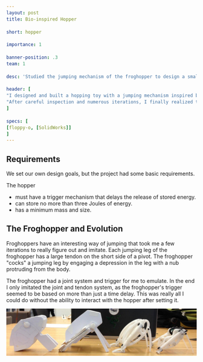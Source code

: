 ```yaml
---
layout: post
title: Bio-inspired Hopper

short: hopper

importance: 1

banner-position: .3
team: 1

desc: 'Studied the jumping mechanism of the froghopper to design a small toy that would hop like the insect, shortly after being triggered.'

header: [
"I designed and built a hopping toy with a jumping mechanism inspired by the froghopper.",
"After careful inspection and numerous iterations, I finally realized that what made the froghopper's jump so powerful was mechanical advantage -- the upper hind leg is a lever with the short end pulled by a powerful tendon. With the feet planted firmly, the hind legs extend, propelling the insect body with ludicrous accelerations ([over 400 gs](http://en.wikipedia.org/wiki/Froghopper)). My hopper hopped, though not as impressively. It also did so a few seconds after being set, thanks to a time-delay trigger I designed."
]

specs: [
[floppy-o, [SolidWorks]]
]
---
```


## Requirements

We set our own design goals, but the project had some basic requirements.

The hopper

- must have a trigger mechanism that delays the release of stored energy.
- can store no more than three Joules of energy.
- has a minimum mass and size.



## The Froghopper and Evolution

Froghoppers have an interesting way of jumping that took me a few iterations to really figure out and imitate. Each jumping leg of the froghopper has a large tendon on the short side of a pivot. The froghopper "cocks" a jumping leg by engaging a depression in the leg with a nub protruding from the body. 

The froghopper had a joint system and trigger for me to emulate. In the end I only imitated the joint and tendon system, as the froghopper's trigger seemed to be based on more than just a time delay. This was really all I could do without the ability to interact with the hopper after setting it.

![The evolution](/img/hopper/evolution.jpg)

